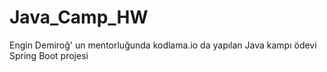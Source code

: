 # Java_Camp_HW
Engin Demiroğ' un mentorluğunda kodlama.io da yapılan Java kampı ödevi Spring Boot projesi
